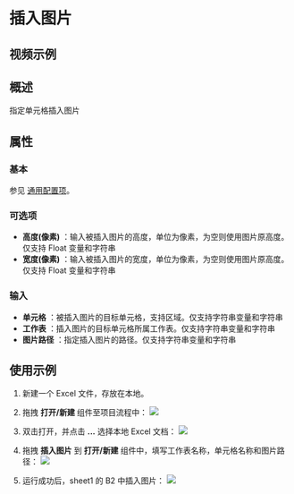 # 插入图片

## 视频示例

## 概述

指定单元格插入图片

## 属性

### 基本

参见 [通用配置项](../Appendix/CommonConfigurationItems.md)。

### 可选项

- **高度(像素)** ：输入被插入图片的高度，单位为像素，为空则使用图片原高度。仅支持 Float 变量和字符串
- **宽度(像素)** ：输入被插入图片的宽度，单位为像素，为空则使用图片原高度。仅支持 Float 变量和字符串

### 输入

- **单元格** ：被插入图片的目标单元格，支持区域。仅支持字符串变量和字符串
- **工作表** ：插入图片的目标单元格所属工作表。仅支持字符串变量和字符串
- **图片路径** ：指定插入图片的路径。仅支持字符串变量和字符串

## 使用示例

1. 新建一个 Excel 文件，存放在本地。

2. 拖拽 **打开/新建** 组件至项目流程中：
![](https://docimages.blob.core.chinacloudapi.cn/images/Activities/OpenExcel1.png)

3. 双击打开，并点击 **...** 选择本地 Excel 文档：
![](https://docimages.blob.core.chinacloudapi.cn/images/Activities/OpenExcel2.png)

4. 拖拽 **插入图片** 到 **打开/新建** 组件中，填写工作表名称，单元格名称和图片路径：
![](https://docimages.blob.core.chinacloudapi.cn/images/Activities/InsertPic1.png)

5. 运行成功后，sheet1 的 B2 中插入图片：
![](https://docimages.blob.core.chinacloudapi.cn/images/Activities/InsertPic2.png)

